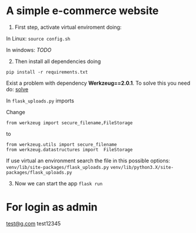 # A simple e-commerce website

1. First step, activate virtual enviroment doing:

In Linux:
`source config.sh`

In windows:
*TODO*

2. Then install all dependencies doing

`pip install -r requirements.txt`

Exist a problem with dependency **Werkzeug==2.0.1**.
To solve this you need do:
[solve](https://stackoverflow.com/questions/61628503/flask-uploads-importerror-cannot-import-name-secure-filename)

In `flask_uploads.py` imports

Change

`from werkzeug import secure_filename,FileStorage`

to

```
from werkzeug.utils import secure_filename
from werkzeug.datastructures import  FileStorage
```

If use virtual an environment search the file in this possible options:
`venv/lib/site-packages/flask_uploads.py`
`venv/lib/python3.X/site-packages/flask_uploads.py`

3. Now we can start the app
`flask run`

# For login as admin
test@g.com
test12345

